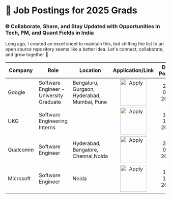# 🎯 Job Postings for 2025 Grads
### 🌐 Collaborate, Share, and Stay Updated with Opportunities in Tech, PM, and Quant Fields in India

Long ago, I created an excel sheet to maintain this, but shifting the list to an open source repository seems like a better idea. Let's connect, collaborate, and grow together 🚀

| Company | Role | Location | Application/Link | Date Posted | Specific Criteria |
| --- | --- | --- | :---: | :---: | :---: |
| Google | Software Engineer - University Graduate | Bengaluru, Gurgaon, Hyderabad, Mumbai, Pune | <a  href="https://www.google.com/about/careers/applications/jobs/results/123826017989993158-software-engineer-university-graduate-2025" ><img src="https://i.imgur.com/w6lyvuC.png" width="84" alt="Apply"></a> | 22-06-2024 | N/A |
| UKG | Software Engineering Interns | | <a  href="https://docs.google.com/forms/d/e/1FAIpQLSdnhRqbFCCEzdAMrR-1uRVOat0Rr67ncYiiJ8N4w89XEaMixQ/viewform?pli=1" ><img src="https://i.imgur.com/w6lyvuC.png" width="84" alt="Apply"></a> | 15-10-2024 | Women Only |
| Qualcomm | Software Engineer | Hyderabad, Bangalore, Chennai,Noida | <a  href="https://careers.qualcomm.com/careers/job/446700567694-2025-campus-hire-engineer-sw-hyderabad-telangana-india?domain=qualcomm.com" ><img src="https://i.imgur.com/w6lyvuC.png" width="84" alt="Apply"></a> | 29-09-2024 | N/A |
| Microsoft | Software Engineer | Noida | <a  href="https://jobs.careers.microsoft.com/us/en/job/1772919/Software-Engineer" ><img src="https://i.imgur.com/w6lyvuC.png" width="84" alt="Apply"></a> | 16-10-2024 | N/A |
